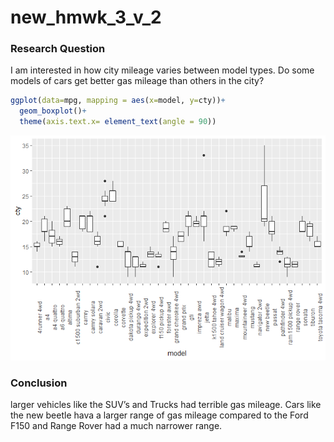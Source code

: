 new\_hmwk\_3\_v\_2
================

### Research Question

I am interested in how city mileage varies between model types. Do some
models of cars get better gas mileage than others in the city?

``` r
ggplot(data=mpg, mapping = aes(x=model, y=cty))+
  geom_boxplot()+
  theme(axis.text.x= element_text(angle = 90))
```

![](homework_3_v_3_files/figure-gfm/unnamed-chunk-1-1.png)<!-- -->

### Conclusion

larger vehicles like the SUV’s and Trucks had terrible gas mileage. Cars
like the new beetle hava a larger range of gas mileage compared to the
Ford F150 and Range Rover had a much narrower range.
